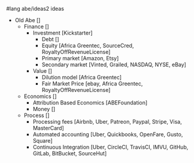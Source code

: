 #lang abe/ideas2 ideas

* Old Abe []
  * Finance []
    * Investment [Kickstarter]
      * Debt []
      * Equity [Africa Greentec, SourceCred, RoyaltyOffRevenueLicense]
      * Primary market [Amazon, Etsy]
      * Secondary market [Vinted, Grailed, NASDAQ, NYSE, eBay]
    * Value []
      * Dilution model [Africa Greentec]
      * Fair Market Price [ebay, Africa Greentec, RoyaltyOffRevenueLicense]
  * Economics []
    * Attribution Based Economics [ABEFoundation]
    * Money []
  * Process []
    * Processing fees [Airbnb, Uber, Patreon, Paypal, Stripe, Visa, MasterCard]
    * Automated accounting [Uber, Quickbooks, OpenFare, Gusto, Square]
    * Continuous Integration [Uber, CircleCI, TravisCI, IMVU, GitHub, GitLab, BitBucket, SourceHut]
